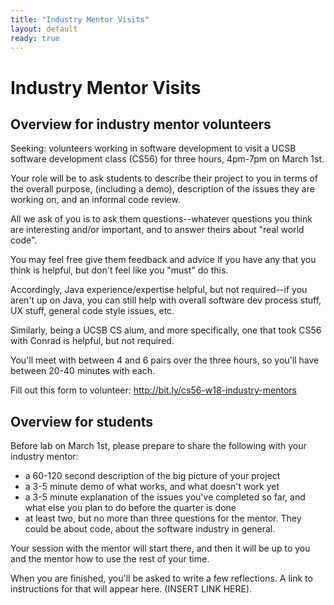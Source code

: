 ```yaml
---
title: "Industry Mentor Visits"
layout: default
ready: true
---
```


# Industry Mentor Visits

## Overview for industry mentor volunteers

Seeking: volunteers working in software development to visit a UCSB software development class (CS56) for three hours, 4pm-7pm on March 1st. 

Your role will be to ask students to describe their project to you in terms of the overall purpose, (including a demo), description of the issues they are working on, and an informal code review.

All we ask of you is to ask them questions--whatever questions you think are interesting and/or important, and to answer theirs about "real world code".

You may feel free give them feedback and advice if you have any that you think is helpful, but don't feel like you "must" do this.

Accordingly, Java experience/expertise helpful, but not required--if you aren't up on Java, you can still help with overall software dev process stuff, UX stuff, general code style issues, etc.

Similarly, being a UCSB CS alum, and more specifically, one that took CS56 with Conrad is helpful, but not required.

You'll meet with between 4 and 6 pairs over the three hours, so you'll have between 20-40 minutes with each.

Fill out this form to volunteer: http://bit.ly/cs56-w18-industry-mentors

## Overview for students

Before lab on March 1st, please prepare to share the following with your industry mentor:

* a 60-120 second description of the big picture of your project
* a 3-5 minute demo of what works, and what doesn't work yet
* a 3-5 minute explanation of the issues you've completed so far, and what else you plan to do before the quarter is done
* at least two, but no more than three questions for the mentor.  They could be about code, about the software industry in general.

Your session with the mentor will start there, and then it will be up to you and the mentor how to use the rest of your time.

When you are finished, you'll be asked to write a few reflections.  A link to instructions for that will appear here. (INSERT LINK HERE).


<div style="display:none;">
https://ucsb-cs56-w18.github.io/info/industry_mentors/
</div>
